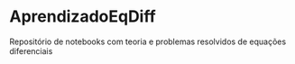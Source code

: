 # AprendizadoEqDiff
Repositório de notebooks com teoria e problemas resolvidos de equações diferenciais

